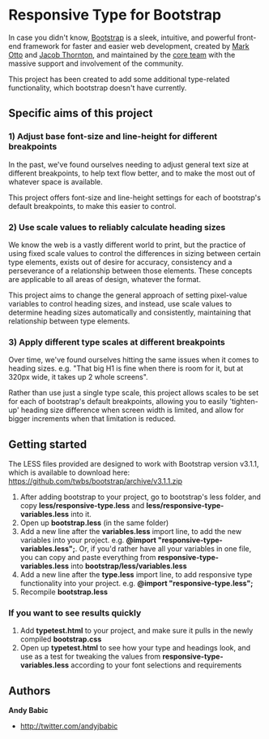 # Responsive Type for Bootstrap

In case you didn't know, [Bootstrap](http://getbootstrap.com) is a sleek, intuitive, and powerful front-end framework for faster and easier web development, created by [Mark Otto](http://twitter.com/mdo) and [Jacob Thornton](http://twitter.com/fat), and maintained by the [core team](https://github.com/twbs?tab=members) with the massive support and involvement of the community.

This project has been created to add some additional type-related functionality, which bootstrap doesn't have currently.

## Specific aims of this project

### 1) Adjust base font-size and line-height for different breakpoints

In the past, we've found ourselves needing to adjust general text size at different breakpoints, to help text flow better, and to make the most out of whatever space is available. 

This project offers font-size and line-height settings for each of bootstrap's default breakpoints, to make this easier to control.

### 2) Use scale values to reliably calculate heading sizes

We know the web is a vastly different world to print, but the practice of using fixed scale values to control the differences in sizing between certain type elements, exists out of desire for accuracy, consistency and a perseverance of a relationship between those elements. These concepts are applicable to all areas of design, whatever the format. 

This project aims to change the general approach of setting pixel-value variables to control heading sizes, and instead, use scale values to determine heading sizes automatically and consistently, maintaining that relationship between type elements.

### 3) Apply different type scales at different breakpoints

Over time, we've found ourselves hitting the same issues when it comes to heading sizes. e.g. "That big H1 is fine when there is room for it, but at 320px wide, it takes up 2 whole screens". 

Rather than use just a single type scale, this project allows scales to be set for each of bootstrap's default breakpoints, allowing you to easily 'tighten-up' heading size difference when screen width is limited, and allow for bigger increments when that limitation is reduced.

## Getting started

The LESS files provided are designed to work with Bootstrap version v3.1.1, which is available to download here:
<https://github.com/twbs/bootstrap/archive/v3.1.1.zip>

1. After adding bootstrap to your project, go to bootstrap's less folder, and copy **less/responsive-type.less** and **less/responsive-type-variables.less** into it.
2. Open up **bootstrap.less** (in the same folder)
3. Add a new line after the **variables.less** import line, to add the new variables into your project. e.g. **@import "responsive-type-variables.less";**. Or, if you'd rather have all your variables in one file, you can copy and paste everything from **responsive-type-variables.less** into **bootstrap/less/variables.less** 
4. Add a new line after the **type.less** import line, to add responsive type functionality into your project. e.g. **@import "responsive-type.less";**
5. Recompile **bootstrap.less**

### If you want to see results quickly

1. Add **typetest.html** to your project, and make sure it pulls in the newly compiled **bootstrap.css**
2. Open up **typetest.html** to see how your type and headings look, and use as a test for tweaking the values from **responsive-type-variables.less** according to your font selections and requirements


## Authors

**Andy Babic**

- <http://twitter.com/andyjbabic>
